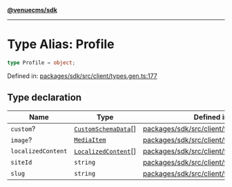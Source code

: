 [**@venuecms/sdk**](../Index.md)

***

# Type Alias: Profile

```ts
type Profile = object;
```

Defined in: [packages/sdk/src/client/types.gen.ts:177](https://github.com/venuecms/sdk/blob/bc8b8c4174423a3d8d92fe0cce4d46883acf7584/packages/sdk/src/client/types.gen.ts#L177)

## Type declaration

| Name | Type | Defined in |
| ------ | ------ | ------ |
| <a id="custom"></a> `custom`? | [`CustomSchemaData`](CustomSchemaData.md)[] | [packages/sdk/src/client/types.gen.ts:182](https://github.com/venuecms/sdk/blob/bc8b8c4174423a3d8d92fe0cce4d46883acf7584/packages/sdk/src/client/types.gen.ts#L182) |
| <a id="image"></a> `image`? | [`MediaItem`](MediaItem.md) | [packages/sdk/src/client/types.gen.ts:180](https://github.com/venuecms/sdk/blob/bc8b8c4174423a3d8d92fe0cce4d46883acf7584/packages/sdk/src/client/types.gen.ts#L180) |
| <a id="localizedcontent"></a> `localizedContent` | [`LocalizedContent`](LocalizedContent.md)[] | [packages/sdk/src/client/types.gen.ts:181](https://github.com/venuecms/sdk/blob/bc8b8c4174423a3d8d92fe0cce4d46883acf7584/packages/sdk/src/client/types.gen.ts#L181) |
| <a id="siteid"></a> `siteId` | `string` | [packages/sdk/src/client/types.gen.ts:178](https://github.com/venuecms/sdk/blob/bc8b8c4174423a3d8d92fe0cce4d46883acf7584/packages/sdk/src/client/types.gen.ts#L178) |
| <a id="slug"></a> `slug` | `string` | [packages/sdk/src/client/types.gen.ts:179](https://github.com/venuecms/sdk/blob/bc8b8c4174423a3d8d92fe0cce4d46883acf7584/packages/sdk/src/client/types.gen.ts#L179) |
